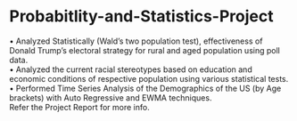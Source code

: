 # Probabitlity-and-Statistics-Project

•	Analyzed Statistically (Wald’s two population test), effectiveness of Donald Trump’s electoral strategy for rural and aged population using poll data.</br>
•	Analyzed the current racial stereotypes based on education and economic conditions of respective population using various statistical tests.</br>
•	Performed Time Series Analysis of the Demographics of the US (by Age brackets) with Auto Regressive and EWMA techniques.
</br>
Refer the Project Report for more info.
